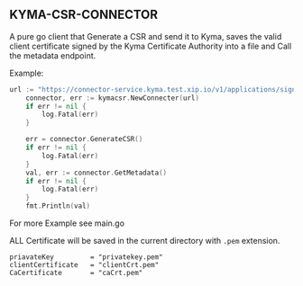 ## KYMA-CSR-CONNECTOR

A pure go client that Generate a CSR and send it to Kyma, saves the valid client certificate signed by the Kyma Certificate Authority into a file and Call the metadata endpoint.

Example:

```Go
url := "https://connector-service.kyma.test.xip.io/v1/applications/signingRequests/info?token=3EOdFJtGLiVHtmVyDX0hNJavg0wAzOOKsJozjbddsnTegSOYhIXsH_JiQGgPLFqwJ6eUNLDQoY1SywzhtOYTQw=="
	connector, err := kymacsr.NewConnecter(url)
	if err != nil {
		log.Fatal(err)
	}

	err = connector.GenerateCSR()
	if err != nil {
		log.Fatal(err)
	}
	val, err := connector.GetMetadata()
	if err != nil {
		log.Fatal(err)
	}
	fmt.Println(val)
```

For more Example see main.go

ALL Certificate will be saved in the current directory with `.pem` extension.

```
priavateKey         = "privatekey.pem"
clientCertificate   = "clientCrt.pem"
CaCertificate       = "caCrt.pem"
```
